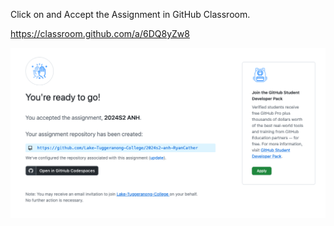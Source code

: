 Click on and Accept the Assignment in GitHub Classroom.

https://classroom.github.com/a/6DQ8yZw8

![githubAcceptAssignment](/WebDev/_shared/Projects/ANH/images/githubAcceptAssignment.png)

